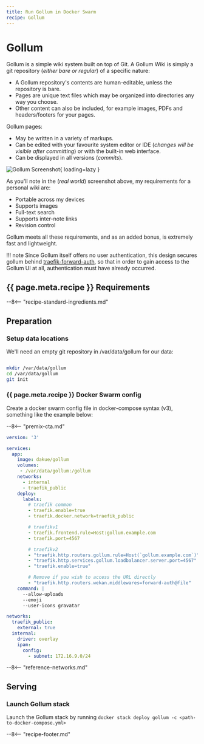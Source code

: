 ```yaml
---
title: Run Gollum in Docker Swarm
recipe: Gollum
---
```


# Gollum

Gollum is a simple wiki system built on top of Git. A Gollum Wiki is simply a git repository (_either bare or regular_) of a specific nature:

* A Gollum repository's contents are human-editable, unless the repository is bare.
* Pages are unique text files which may be organized into directories any way you choose.
* Other content can also be included, for example images, PDFs and headers/footers for your pages.

Gollum pages:

* May be written in a variety of markups.
* Can be edited with your favourite system editor or IDE (_changes will be visible after committing_) or with the built-in web interface.
* Can be displayed in all versions (_commits_).

![Gollum Screenshot](../images/gollum.png){ loading=lazy }

As you'll note in the (_real world_) screenshot above, my requirements for a personal wiki are:

* Portable across my devices
* Supports images
* Full-text search
* Supports inter-note links
* Revision control

Gollum meets all these requirements, and as an added bonus, is extremely fast and lightweight.

!!! note
    Since Gollum itself offers no user authentication, this design secures gollum behind [traefik-forward-auth](/docker-swarm/traefik-forward-auth/), so that in order to gain access to the Gollum UI at all, authentication must have already occurred.

## {{ page.meta.recipe }} Requirements

--8<-- "recipe-standard-ingredients.md"

## Preparation

### Setup data locations

We'll need an empty git repository in /var/data/gollum for our data:

```bash

mkdir /var/data/gollum
cd /var/data/gollum
git init

```

### {{ page.meta.recipe }} Docker Swarm config

Create a docker swarm config file in docker-compose syntax (v3), something like the example below:

--8<-- "premix-cta.md"

```yaml
version: '3'

services:
  app:
    image: dakue/gollum
    volumes:
     - /var/data/gollum:/gollum
    networks:
      - internal
      - traefik_public
    deploy:
      labels:
        # traefik common
        - traefik.enable=true
        - traefik.docker.network=traefik_public

        # traefikv1
        - traefik.frontend.rule=Host:gollum.example.com
        - traefik.port=4567     

        # traefikv2
        - "traefik.http.routers.gollum.rule=Host(`gollum.example.com`)"
        - "traefik.http.services.gollum.loadbalancer.server.port=4567"
        - "traefik.enable=true"

        # Remove if you wish to access the URL directly
        - "traefik.http.routers.wekan.middlewares=forward-auth@file"
    command: |
      --allow-uploads
      --emoji
      --user-icons gravatar

networks:
  traefik_public:
    external: true
  internal:
    driver: overlay
    ipam:
      config:
        - subnet: 172.16.9.0/24
```

--8<-- "reference-networks.md"

## Serving

### Launch Gollum stack

Launch the Gollum stack by running ```docker stack deploy gollum -c <path-to-docker-compose.yml>```

[^1]: In the current implementation, Gollum is a "single user" tool only. The contents of the wiki are saved as markdown files under /var/data/gollum, and all the git commits are currently "Anonymous"

--8<-- "recipe-footer.md"
